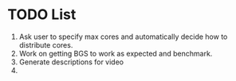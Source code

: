 # TODO List

1. Ask user to specify max cores and automatically decide how to distribute cores.
2. Work on getting BGS to work as expected and benchmark.
3. Generate descriptions for video
4. 